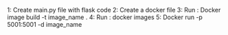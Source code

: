 1: Create main.py file with flask code
2: Create a docker file
3: Run : Docker image build -t image_name .
4: Run : docker images
5: Docker run -p 5001:5001 -d image_name
